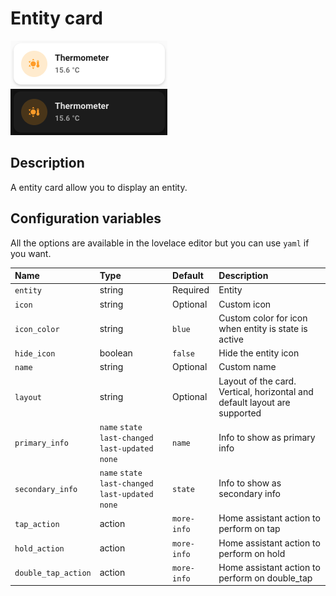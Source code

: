 # Entity card

![Entity light](../images/entity-light.png)
![Entity dark](../images/entity-dark.png)

## Description

A entity card allow you to display an entity.

## Configuration variables

All the options are available in the lovelace editor but you can use `yaml` if you want.

| Name                | Type                                                | Default     | Description                                                               |
| :------------------ | :-------------------------------------------------- | :---------- | :------------------------------------------------------------------------ |
| `entity`            | string                                              | Required    | Entity                                                                    |
| `icon`              | string                                              | Optional    | Custom icon                                                               |
| `icon_color`        | string                                              | `blue`      | Custom color for icon when entity is state is active                      |
| `hide_icon`         | boolean                                             | `false`     | Hide the entity icon                                                      |
| `name`              | string                                              | Optional    | Custom name                                                               |
| `layout`            | string                                              | Optional    | Layout of the card. Vertical, horizontal and default layout are supported |
| `primary_info`      | `name` `state` `last-changed` `last-updated` `none` | `name`      | Info to show as primary info                                              |
| `secondary_info`    | `name` `state` `last-changed` `last-updated` `none` | `state`     | Info to show as secondary info                                            |
| `tap_action`        | action                                              | `more-info` | Home assistant action to perform on tap                                   |
| `hold_action`       | action                                              | `more-info` | Home assistant action to perform on hold                                  |
| `double_tap_action` | action                                              | `more-info` | Home assistant action to perform on double_tap                            |
